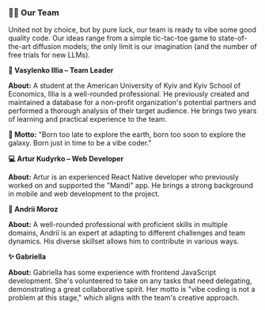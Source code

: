 ### 🧑‍💻 Our Team 
United not by choice, but by pure luck, our team is ready to vibe some good quality code. Our ideas range from a simple tic-tac-toe game to state-of-the-art diffusion models; the only limit is our imagination (and the number of free trials for new LLMs).

**👑 Vasylenko Illia – Team Leader**

**About:** A student at the American University of Kyiv and Kyiv School of Economics, Illia is a well-rounded professional. He previously created and maintained a database for a non-profit organization's potential partners and performed a thorough analysis of their target audience. He brings two years of learning and practical experience to the team.

**💬 Motto:** "Born too late to explore the earth, born too soon to explore the galaxy. Born just in time to be a vibe coder."

**💻 Artur Kudyrko – Web Developer**

**About:** Artur is an experienced React Native developer who previously worked on and supported the "Mandi" app. He brings a strong background in mobile and web development to the project.

**🔧 Andrii Moroz**

**About:** A well-rounded professional with proficient skills in multiple domains, Andrii is an expert at adapting to different challenges and team dynamics. His diverse skillset allows him to contribute in various ways.

**✨ Gabriella**

**About:** Gabriella has some experience with frontend JavaScript development. She's volunteered to take on any tasks that need delegating, demonstrating a great collaborative spirit. Her motto is "vibe coding is not a problem at this stage," which aligns with the team's creative approach.
